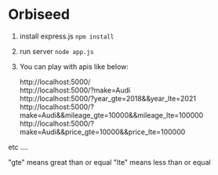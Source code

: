 # Orbiseed
1. install express.js
`npm install` 

2. run server
`node app.js`

3. You can play with apis like below:

    http://localhost:5000/    
    http://localhost:5000/?make=Audi    
    http://localhost:5000/?year_gte=2018&&year_lte=2021     
    http://localhost:5000/?make=Audi&&mileage_gte=10000&&mileage_lte=100000     
    http://localhost:5000/?make=Audi&&price_gte=10000&&price_lte=100000     

etc ....

"gte" means great than or equal
"lte" means less than or equal

